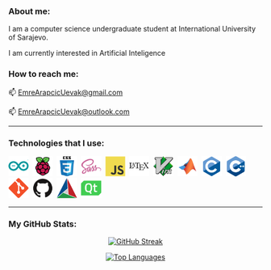 ### About me:

I am a computer science undergraduate student at International University of Sarajevo.

I am currently interested in Artificial Inteligence

### How to reach me:

:mailbox: EmreArapcicUevak@gmail.com

:mailbox: EmreArapcicUevak@outlook.com

---

### Technologies that I use:

<div>
<img src="https://github.com/devicons/devicon/blob/master/icons/arduino/arduino-original.svg" title="Arduino" alt="Arduino" height="40"/>&nbsp;
<img src="https://github.com/devicons/devicon/blob/master/icons/raspberrypi/raspberrypi-original.svg" title="RaspberryPi" alt="RaspberryPi" height="40"/>&nbsp;
<img src="https://github.com/devicons/devicon/blob/master/icons/css3/css3-original-wordmark.svg" title="CSS3" alt="CSS" height="40"/>&nbsp;
<img src="https://github.com/devicons/devicon/blob/master/icons/sass/sass-original.svg" title="Sass" alt="Sass" height="40"/>&nbsp;
<img src="https://github.com/devicons/devicon/blob/master/icons/javascript/javascript-original.svg" title="JavaScript" alt="JavaScript" height="40"/>&nbsp;
<img src="https://github.com/devicons/devicon/blob/master/icons/latex/latex-original.svg" title="LaTeX" alt="LaTeX" height="40"/>&nbsp;
<img src="https://github.com/devicons/devicon/blob/master/icons/vim/vim-original.svg" title="VIM" alt="VIM" height="40"/>&nbsp;
<img src="https://github.com/devicons/devicon/blob/master/icons/matlab/matlab-original.svg" title="MatLab" alt="MatLab" height="40"/>&nbsp;
<img src="https://github.com/devicons/devicon/blob/master/icons/c/c-original.svg" title="C" alt="C" height="40"/>&nbsp;
<img src="https://github.com/devicons/devicon/blob/master/icons/cplusplus/cplusplus-original.svg" title="C++" alt="C++" height="40"/>&nbsp;
<img src="https://github.com/devicons/devicon/blob/master/icons/git/git-original.svg" title="Git" alt="Git" height="40"/>&nbsp;
<img src="https://github.com/devicons/devicon/blob/master/icons/github/github-original.svg" title="GitHub" alt="GitHub" height="40"/>&nbsp;
<img src="https://github.com/devicons/devicon/blob/master/icons/cmake/cmake-original.svg" title="CMake" alt="CMake" height="40"/>&nbsp;
<img src="https://github.com/devicons/devicon/blob/master/icons/qt/qt-original.svg" title="QT" alt="QT" height="40"/>&nbsp;
</div>

---

### My GitHub Stats:

<div align="center">

[![GitHub Streak](http://github-readme-streak-stats.herokuapp.com/?user=EmreArapcicUevak&theme=dark&background=000000)](https://git.io/streak-stats)

[![Top Languages](https://github-readme-stats.vercel.app/api/top-langs/?username=EmreArapcicUevak&layout=compact&theme=vision-friendly-dark)](https://github.com/anuraghazra/github-readme-stats)
</div>
